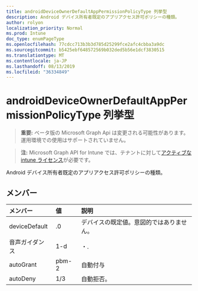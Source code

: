 ```yaml
---
title: androidDeviceOwnerDefaultAppPermissionPolicyType 列挙型
description: Android デバイス所有者既定のアプリアクセス許可ポリシーの種類。
author: rolyon
localization_priority: Normal
ms.prod: Intune
doc_type: enumPageType
ms.openlocfilehash: 77cdcc713b3b3d785d25299fce2afc4cbba3a9dc
ms.sourcegitcommit: b5425ebf648572569b032ded5b56e1dcf3830515
ms.translationtype: MT
ms.contentlocale: ja-JP
ms.lasthandoff: 08/13/2019
ms.locfileid: "36334849"
---
```

# <a name="androiddeviceownerdefaultapppermissionpolicytype-enum-type"></a>androidDeviceOwnerDefaultAppPermissionPolicyType 列挙型

> **重要:** ベータ版の Microsoft Graph Api は変更される可能性があります。運用環境での使用はサポートされていません。

> **注:** Microsoft Graph API for Intune では、テナントに対して[アクティブな intune ライセンス](https://go.microsoft.com/fwlink/?linkid=839381)が必要です。

Android デバイス所有者既定のアプリアクセス許可ポリシーの種類。

## <a name="members"></a>メンバー
|メンバー|値|説明|
|:---|:---|:---|
|deviceDefault|.0|デバイスの既定値。意図的ではありません。|
|音声ガイダンス|1-d|・.|
|autoGrant|pbm-2|自動付与|
|autoDeny|1/3|自動拒否。|



